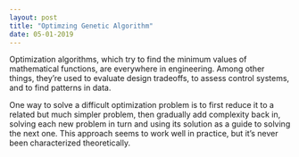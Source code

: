 ```yaml
---
layout: post
title: "Optimzing Genetic Algorithm"
date: 05-01-2019
---
```


Optimization algorithms, which try to find the minimum values of mathematical functions, are everywhere in engineering. Among other things, they’re used to 
evaluate design tradeoffs, to assess control systems, and to find patterns in data.

One way to solve a difficult optimization problem is to first reduce it to a related but much simpler problem, then gradually add complexity back in, solving 
each new problem in turn and using its solution as a guide to solving the next one. This approach seems to work well in practice, but it’s never been characterized
theoretically.